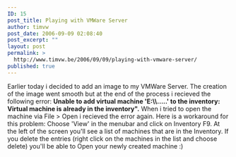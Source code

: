 ```yaml
---
ID: 15
post_title: Playing with VMWare Server
author: timvw
post_date: 2006-09-09 02:08:40
post_excerpt: ""
layout: post
permalink: >
  http://www.timvw.be/2006/09/09/playing-with-vmware-server/
published: true
---
```

<p>Earlier today i decided to add an image to my VMWare Server. The creation of the image went smooth but at the end of the process i recieved the following error: <b>Unable to add virtual machine 'E:\\.....' to the inventory: Virtual machine is already in the inventory".</b> When i tried to open the machine via File > Open i recieved the error again. Here is a workaround for this problem: Choose 'View' in the menubar and click on Inventory F9. At the left of the screen you'll see a list of machines that are in the Inventory. If you delete the entries (right click on the machines in the list and choose delete) you'll be able to Open your newly created machine :)</p>